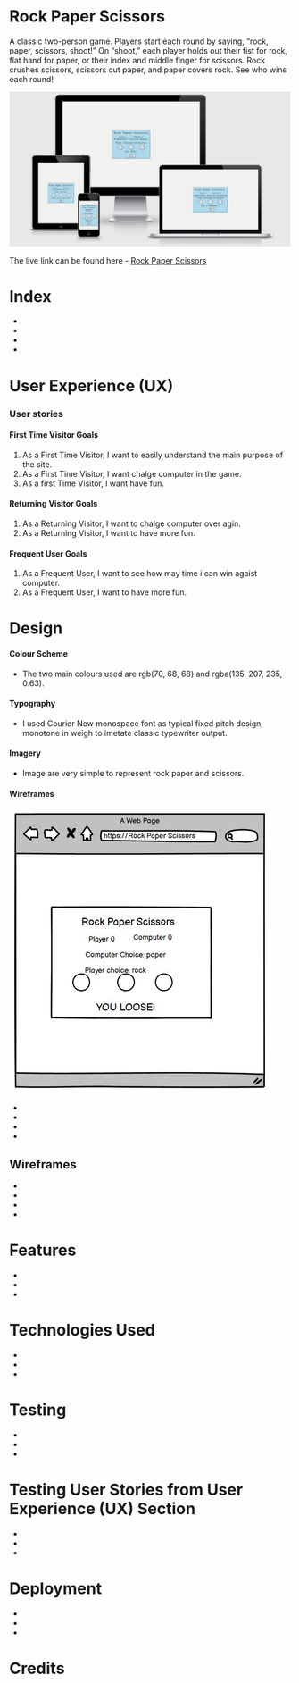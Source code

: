 # Rock Paper Scissors

A classic two-person game. 
Players start each round by saying, “rock, paper, scissors, shoot!”
On “shoot,” each player holds out their fist for rock, flat hand for paper, or their index and middle finger for scissors.
Rock crushes scissors, scissors cut paper, and paper covers rock. See who wins each round!

![multi screen](README/responsive.JPG)

The live link can be found here - [Rock Paper Scissors](https://aleksandrdenis.github.io/RockPaperScissors/)

# Index
*
*
*
*
# User Experience (UX)
### User stories
#### First Time Visitor Goals
  1. As a First Time Visitor, I want to easily understand the main purpose of the site.
  2. As a First Time Visitor, I want chalge computer in the game.
  3. As a first Time Visitor, I want have fun.
  
#### Returning Visitor Goals
  1. As a Returning Visitor, I want to chalge computer over agin.
  2.  As a Returning Visitor, I want to have more fun.
  
####  Frequent User Goals
  1. As a Frequent User, I want to see how may time i can win agaist computer.
  2. As a Frequent User, I want to have more fun.
  
# Design
#### Colour Scheme
* The two main colours used are rgb(70, 68, 68) and rgba(135, 207, 235, 0.63).

#### Typography
* I used Courier New monospace font as typical fixed pitch design, monotone in weigh to imetate classic typewriter output.

#### Imagery
* Image are very simple to represent rock paper and scissors.
#### Wireframes
 ![wireframe](README/wireframe.JPG)

 
*
*
*
*
## Wireframes
*
*
*
*
# Features
*
*
*
# Technologies Used
*
*
*
# Testing
*
*
*
# Testing User Stories from User Experience (UX) Section
*
*
*
# Deployment
*
*
*
# Credits

